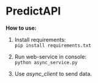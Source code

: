 # PredictAPI
**How to use:**

1. Install requirements:  
`pip install requirements.txt`

2. Run web-service in console:  
`python async_service.py`

3. Use _async_client_ to send data.
